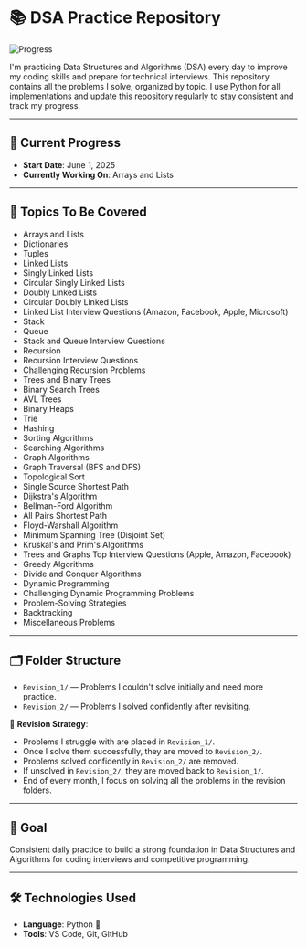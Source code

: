 # 📚 DSA Practice Repository

![Progress](https://img.shields.io/badge/Progress-Started-blue)

I'm practicing Data Structures and Algorithms (DSA) every day to improve my coding skills and prepare for technical interviews. This repository contains all the problems I solve, organized by topic. I use Python for all implementations and update this repository regularly to stay consistent and track my progress.

---

## 📅 Current Progress

- **Start Date**: June 1, 2025
- **Currently Working On**: Arrays and Lists

---

## 📖 Topics To Be Covered

- Arrays and Lists
- Dictionaries
- Tuples
- Linked Lists
- Singly Linked Lists
- Circular Singly Linked Lists
- Doubly Linked Lists
- Circular Doubly Linked Lists
- Linked List Interview Questions (Amazon, Facebook, Apple, Microsoft)
- Stack
- Queue
- Stack and Queue Interview Questions
- Recursion
- Recursion Interview Questions
- Challenging Recursion Problems
- Trees and Binary Trees
- Binary Search Trees
- AVL Trees
- Binary Heaps
- Trie
- Hashing
- Sorting Algorithms
- Searching Algorithms
- Graph Algorithms
- Graph Traversal (BFS and DFS)
- Topological Sort
- Single Source Shortest Path
- Dijkstra's Algorithm
- Bellman-Ford Algorithm
- All Pairs Shortest Path
- Floyd-Warshall Algorithm
- Minimum Spanning Tree (Disjoint Set)
- Kruskal's and Prim's Algorithms
- Trees and Graphs Top Interview Questions (Apple, Amazon, Facebook)
- Greedy Algorithms
- Divide and Conquer Algorithms
- Dynamic Programming
- Challenging Dynamic Programming Problems
- Problem-Solving Strategies
- Backtracking
- Miscellaneous Problems

---

## 🗂️ Folder Structure

- `Revision_1/` — Problems I couldn't solve initially and need more practice.
- `Revision_2/` — Problems I solved confidently after revisiting.

📝 **Revision Strategy**:
- Problems I struggle with are placed in `Revision_1/`.
- Once I solve them successfully, they are moved to `Revision_2/`.
- Problems solved confidently in `Revision_2/` are removed.
- If unsolved in `Revision_2/`, they are moved back to `Revision_1/`.
- End of every month, I focus on solving all the problems in the revision folders.

---

## 🚀 Goal

Consistent daily practice to build a strong foundation in Data Structures and Algorithms for coding interviews and competitive programming.

---

## 🛠️ Technologies Used

- **Language**: Python 🐍
- **Tools**: VS Code, Git, GitHub
